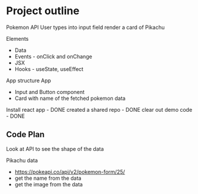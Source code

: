 # Project outline

Pokemon API
User types into input field
render a card of Pikachu

Elements

- Data
- Events - onClick and onChange
- JSX
- Hooks - useState, useEffect

App structure
App

- Input and Button component
- Card with name of the fetched pokemon data

Install react app - DONE
created a shared repo - DONE
clear out demo code - DONE

## Code Plan

Look at API to see the shape of the data

Pikachu data

- https://pokeapi.co/api/v2/pokemon-form/25/
- get the name from the data
- get the image from the data
